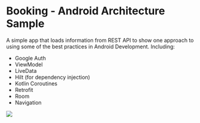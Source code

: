 # Booking - Android Architecture Sample

A simple app that loads information from REST API to show one approach to using some of the best practices in Android Development. Including:
 * Google Auth
 * ViewModel
 * LiveData
 * Hilt (for dependency injection)
 * Kotlin Coroutines
 * Retrofit
 * Room
 * Navigation
 
 <img src="https://github.com/BraKoose/IspaceShuttleShuttleBooking/blob/master/dday.png">

